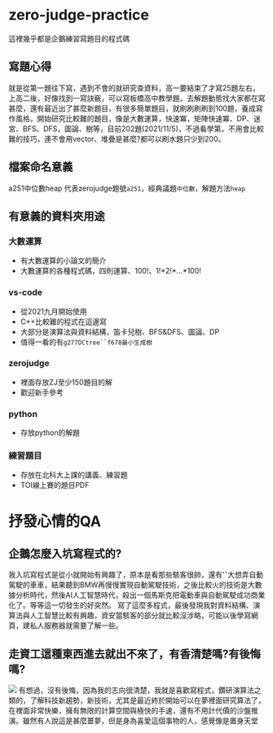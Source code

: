 # zero-judge-practice
這裡幾乎都是企鵝練習寫題目的程式碼
## 寫題心得
就是從第一題往下寫，遇到不會的就研究查資料，高一要結束了才寫25題左右，上高二後，好像找到一寫訣竅，可以寫板橋高中教學題，去解題動態找大家都在寫甚麼，還有最近出了甚麼新題目，有很多簡單題目，就刷刷刷刷到100題，養成寫作風格，開始研究比較難的題目，像是大數運算，快速冪，矩陣快速冪、DP、迷宮、BFS、DFS，圖論、樹等，目前202題(2021/11/5)，不過看學第，不用會比較難的技巧，連不會用vector、堆疊是甚麼?都可以刷水題只少到200。

## 檔案命名意義
a251中位數heap
代表zerojudge題號`a251`，經典議題`中位數`，解題方法`heap`
## 有意義的資料夾用途
### 大數運算
* 有大數運算的小論文的簡介
* 大數運算的各種程式碼，四則運算、100!、1!*2!\*...*100!
### vs-code 
* 從2021九月開始使用
* C++比較難的程式在這邊寫
* 大部分是演算法與資料結構，笛卡兒樹、BFS&DFS、圖論、DP
* 值得一看的有`g277DCtree``f678最小生成樹`
### zerojudge 
* 裡面存放ZJ至少150題目的解
* 歡迎新手參考
### python
* 存放python的解題
### 練習題目
* 存放在北科大上課的講義、練習題
* TOI線上賽的題目PDF





# 抒發心情的QA
## 企鵝怎麼入坑寫程式的?
我入坑寫程式是從小就開始有興趣了，原本是看那些駭客很帥，還有'ˇ大想弄自動駕駛的車車，結果聽到BMW再慢慢實現自動駕駛技術，之後比較火的技術是大數據分析時代，然後AI人工智慧時代，殺出一個馬斯克把電動車與自動駕駛成功商業化了。等等這一切發生的好突然。
寫了這麼多程式，最後發現我對資料結構、演算法與人工智慧比較有興趣，資安當駭客的部分就比較沒涉略，可能以後學寫網頁，建私人服務器就需要了解一些。
##  走資工這種東西進去就出不來了，有香清楚嗎?有後悔嗎?
![](https://cdn.discordapp.com/attachments/510729837464518660/893442665859928074/FB_IMG_1633083770386.jpg)
有想過，沒有後悔，因為我的志向很清楚，我就是喜歡寫程式，鑽研演算法之類的，了解科技新趨勢，新技術，尤其是最近終於開始可以在夢裡面研究算法了，在裡面非常快樂，擁有無限的計算空間與極快的手速，還有不用計代價的沙盤推演。雖然有人說這是甚麼噩夢，但是身為喜愛這個事物的人，感覺像是置身天堂

